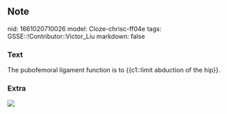 ## Note
nid: 1661020710026
model: Cloze-chrisc-ff04e
tags: GSSE::!Contributor::Victor_Liu
markdown: false

### Text
The pubofemoral ligament function is to {{c1::limit abduction of the hip}}.

### Extra
<img src="figure_1-47A.jpg">
